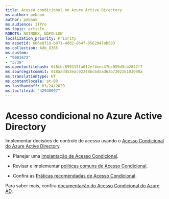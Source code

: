 ```yaml
---
title: Acesso condicional no Azure Active Directory
ms.author: pebaum
author: pebaum
ms.audience: ITPro
ms.topic: article
ROBOTS: NOINDEX, NOFOLLOW
localization_priority: Priority
ms.assetid: 686e8f18-b871-4dd2-864f-8562947ab583
ms.collection: Adm_O365
ms.custom:
- "9001672"
- "3739"
ms.openlocfilehash: 648cbc899315fa012ef4eec47bc059d9cb2847f7
ms.sourcegitcommit: 018aadd53eac92248bc6d5ad63b739216103090a
ms.translationtype: HT
ms.contentlocale: pt-BR
ms.lasthandoff: 03/24/2020
ms.locfileid: "42940097"
---
```

# <a name="conditional-access-with-azure-active-directory"></a>Acesso condicional no Azure Active Directory

Implementar decisões de controle de acesso usando o [Acesso Condicional do Azure Active Directory](https://docs.microsoft.com/azure/active-directory/conditional-access/overview).

- Planejar uma [Implantação de Acesso Condicional](https://docs.microsoft.com/azure/active-directory/conditional-access/plan-conditional-access). 

- Revisar e implementar [políticas comuns de Acesso Condicional](https://docs.microsoft.com/azure/active-directory/conditional-access/concept-conditional-access-policy-common).

- Confira as [Práticas recomendadas de Acesso Condicional](https://docs.microsoft.com/azure/active-directory/conditional-access/best-practices).

Para saber mais, confira [documentação do Acesso Condicional do Azure AD](https://docs.microsoft.com/azure/active-directory/conditional-access/).
